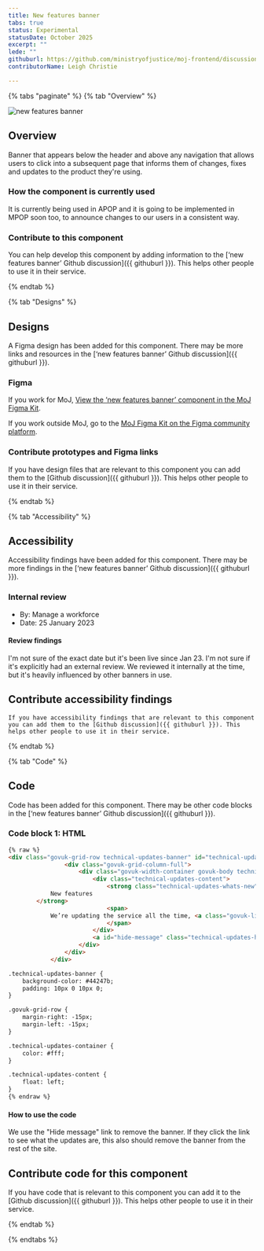 ```yaml
---
title: New features banner
tabs: true
status: Experimental
statusDate: October 2025
excerpt: ""
lede: ""
githuburl: https://github.com/ministryofjustice/moj-frontend/discussions/categories/experimental-components-pages-and-patterns
contributorName: Leigh Christie

---
```


{% tabs "paginate" %}
{% tab "Overview" %}

<div class="img-container">
  <img src="/assets/images/submission-1759330464350/New-features-banner.png" alt="new features banner" />
</div>

## Overview
Banner that appears below the header and above any navigation that allows users to click into a subsequent page that informs them of changes, fixes and updates to the product they're using.

### How the component is currently used

It is currently being used in APOP and it is going to be implemented in MPOP soon too, to announce changes to our users in a consistent way.

### Contribute to this component
You can help develop this component by adding information to the [‘new features banner’ Github discussion]({{ githuburl }}). This helps other people to use it in their service.

{% endtab %}

{% tab "Designs" %}

## Designs

A Figma design has been added for this component. There may be more links and resources in the [‘new features banner’ Github discussion]({{ githuburl }}).


### Figma

If you work for MoJ, [View the ‘new features banner’ component in the MoJ Figma Kit]().

If you work outside MoJ, go to the [MoJ Figma Kit on the Figma community platform](https://www.figma.com/community/file/1543193133973726850/moj-design-system-figma-kit).

### Contribute prototypes and Figma links

If you have design files that are relevant to this component you can add them to the [Github discussion]({{ githuburl }}). This helps other people to use it in their service.

{% endtab %}

{% tab "Accessibility" %}

## Accessibility

Accessibility findings have been added for this component. There may be more findings in the [‘new features banner’ Github discussion]({{ githuburl }}).


### Internal review

* By: Manage a workforce
* Date: 25 January 2023

#### Review findings

I'm not sure of the exact date but it's been live since Jan 23. I'm not sure if it's explicitly had an external review. We reviewed it internally at the time, but it's heavily influenced by other banners in use.

## Contribute accessibility findings

    If you have accessibility findings that are relevant to this component you can add them to the [Github discussion]({{ githuburl }}). This helps other people to use it in their service.

{% endtab %}

{% tab "Code" %}

## Code

Code has been added for this component. There may be other code blocks in the [‘new features banner’ Github discussion]({{ githuburl }}).


### Code block 1: HTML

<div class="app-example__code" data-module="app-copy">

```HTML
{% raw %}
<div class="govuk-grid-row technical-updates-banner" id="technical-updates-banner" data-banner-version="30 May 2025">
                <div class="govuk-grid-column-full">
                    <div class="govuk-width-container govuk-body technical-updates-container">
                        <div class="technical-updates-content">
                            <strong class="technical-updates-whats-new">
            New features
        </strong>
                            <span>
            We’re updating the service all the time, <a class="govuk-link govuk-link--inverse" href="/whats-new">find out more on the What’s new page.</a>
                            </span>
                        </div>
                        <a id="hide-message" class="technical-updates-hide-message govuk-link govuk-link--inverse" href="#" aria-current="page">Hide message</a>
                    </div>
                </div>
            </div>

.technical-updates-banner {
    background-color: #44247b;
    padding: 10px 0 10px 0;
}

.govuk-grid-row {
    margin-right: -15px;
    margin-left: -15px;
}

.technical-updates-container {
    color: #fff;
}

.technical-updates-content {
    float: left;
}
{% endraw %}
```

</div>

#### How to use the code

We use the "Hide message" link to remove the banner. If they click the link to see what the updates are, this also should remove the banner from the rest of the site.



## Contribute code for this component

If you have code that is relevant to this component you can add it to the [Github discussion]({{ githuburl }}). This helps other people to use it in their service.

{% endtab %}

{% endtabs %}
